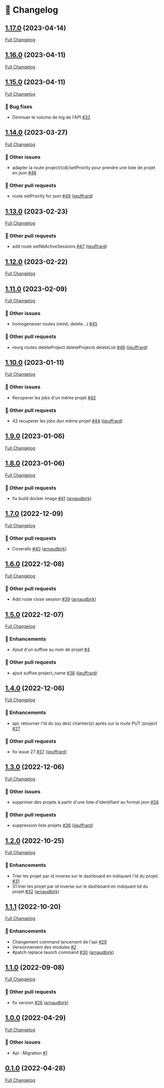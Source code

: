 # 📑 Changelog

## [1.17.0](https://github.com/ign-gpao/api/tree/1.17.0) (2023-04-14)

[Full Changelog](https://github.com/ign-gpao/api/compare/1.16.0...1.17.0)

## [1.16.0](https://github.com/ign-gpao/api/tree/1.16.0) (2023-04-11)

[Full Changelog](https://github.com/ign-gpao/api/compare/1.15.0...1.16.0)

## [1.15.0](https://github.com/ign-gpao/api/tree/1.15.0) (2023-04-11)

[Full Changelog](https://github.com/ign-gpao/api/compare/1.14.0...1.15.0)

### 🐛 Bug fixes

- Diminuer le volume de log de l'API [\#33](https://github.com/ign-gpao/api/issues/33)

## [1.14.0](https://github.com/ign-gpao/api/tree/1.14.0) (2023-03-27)

[Full Changelog](https://github.com/ign-gpao/api/compare/1.13.0...1.14.0)

### 📁 Other issues

- adapter la route project/{id}/setPriority pour prendre une liste de projet en json [\#48](https://github.com/ign-gpao/api/issues/48)

### 📁 Other pull requests

- route setPriority for json [\#49](https://github.com/ign-gpao/api/pull/49) ([ijeuffrard](https://github.com/ijeuffrard))

## [1.13.0](https://github.com/ign-gpao/api/tree/1.13.0) (2023-02-23)

[Full Changelog](https://github.com/ign-gpao/api/compare/1.12.0...1.13.0)

### 📁 Other pull requests

- add route setNbActiveSessions [\#47](https://github.com/ign-gpao/api/pull/47) ([ijeuffrard](https://github.com/ijeuffrard))

## [1.12.0](https://github.com/ign-gpao/api/tree/1.12.0) (2023-02-22)

[Full Changelog](https://github.com/ign-gpao/api/compare/1.11.0...1.12.0)

## [1.11.0](https://github.com/ign-gpao/api/tree/1.11.0) (2023-02-09)

[Full Changelog](https://github.com/ign-gpao/api/compare/1.10.0...1.11.0)

### 📁 Other issues

- homogeneiser routes \(reinit, delete...\) [\#45](https://github.com/ign-gpao/api/issues/45)

### 📁 Other pull requests

- reorg routes deleteProject deleteProjects deleteList [\#46](https://github.com/ign-gpao/api/pull/46) ([ijeuffrard](https://github.com/ijeuffrard))

## [1.10.0](https://github.com/ign-gpao/api/tree/1.10.0) (2023-01-11)

[Full Changelog](https://github.com/ign-gpao/api/compare/1.9.0...1.10.0)

### 📁 Other issues

- Recuperer les jobs d'un même projet [\#42](https://github.com/ign-gpao/api/issues/42)

### 📁 Other pull requests

- 42 recuperer les jobs dun même projet [\#44](https://github.com/ign-gpao/api/pull/44) ([ijeuffrard](https://github.com/ijeuffrard))

## [1.9.0](https://github.com/ign-gpao/api/tree/1.9.0) (2023-01-06)

[Full Changelog](https://github.com/ign-gpao/api/compare/1.8.0...1.9.0)

## [1.8.0](https://github.com/ign-gpao/api/tree/1.8.0) (2023-01-06)

[Full Changelog](https://github.com/ign-gpao/api/compare/1.7.0...1.8.0)

### 📁 Other pull requests

- fix build docker image [\#41](https://github.com/ign-gpao/api/pull/41) ([arnaudbirk](https://github.com/arnaudbirk))

## [1.7.0](https://github.com/ign-gpao/api/tree/1.7.0) (2022-12-09)

[Full Changelog](https://github.com/ign-gpao/api/compare/1.6.0...1.7.0)

### 📁 Other pull requests

- Coveralls [\#40](https://github.com/ign-gpao/api/pull/40) ([arnaudbirk](https://github.com/arnaudbirk))

## [1.6.0](https://github.com/ign-gpao/api/tree/1.6.0) (2022-12-08)

[Full Changelog](https://github.com/ign-gpao/api/compare/1.5.0...1.6.0)

### 📁 Other pull requests

- Add route close session [\#39](https://github.com/ign-gpao/api/pull/39) ([arnaudbirk](https://github.com/arnaudbirk))

## [1.5.0](https://github.com/ign-gpao/api/tree/1.5.0) (2022-12-07)

[Full Changelog](https://github.com/ign-gpao/api/compare/1.4.0...1.5.0)

### 🚀 Enhancements

- Ajout d'un suffixe au nom de projet [\#4](https://github.com/ign-gpao/api/issues/4)

### 📁 Other pull requests

- ajout suffixe project\_name [\#38](https://github.com/ign-gpao/api/pull/38) ([ijeuffrard](https://github.com/ijeuffrard))

## [1.4.0](https://github.com/ign-gpao/api/tree/1.4.0) (2022-12-06)

[Full Changelog](https://github.com/ign-gpao/api/compare/1.3.0...1.4.0)

### 🚀 Enhancements

- api: retourner l'Id du \(ou des\) chantier\(s\) après sur la route PUT /project [\#27](https://github.com/ign-gpao/api/issues/27)

### 📁 Other pull requests

- fix issue 27 [\#37](https://github.com/ign-gpao/api/pull/37) ([ijeuffrard](https://github.com/ijeuffrard))

## [1.3.0](https://github.com/ign-gpao/api/tree/1.3.0) (2022-12-06)

[Full Changelog](https://github.com/ign-gpao/api/compare/1.2.0...1.3.0)

### 📁 Other issues

- supprimer des projets à partir d'une liste d'identifiant au format json [\#34](https://github.com/ign-gpao/api/issues/34)

### 📁 Other pull requests

- suppression liste projets [\#36](https://github.com/ign-gpao/api/pull/36) ([ijeuffrard](https://github.com/ijeuffrard))

## [1.2.0](https://github.com/ign-gpao/api/tree/1.2.0) (2022-10-25)

[Full Changelog](https://github.com/ign-gpao/api/compare/1.1.1...1.2.0)

### 🚀 Enhancements

- Trier les projet par id inverse sur le dashboard en indiquant l'id du projet. [\#31](https://github.com/ign-gpao/api/issues/31)
- 31 trier les projet par id inverse sur le dashboard en indiquant lid du projet [\#32](https://github.com/ign-gpao/api/pull/32) ([arnaudbirk](https://github.com/arnaudbirk))

## [1.1.1](https://github.com/ign-gpao/api/tree/1.1.1) (2022-10-20)

[Full Changelog](https://github.com/ign-gpao/api/compare/1.1.0...1.1.1)

### 🚀 Enhancements

- Changement command lancement de l'api [\#29](https://github.com/ign-gpao/api/issues/29)
- Versionnement des modules [\#2](https://github.com/ign-gpao/api/issues/2)
- \#patch replace launch command [\#30](https://github.com/ign-gpao/api/pull/30) ([arnaudbirk](https://github.com/arnaudbirk))

## [1.1.0](https://github.com/ign-gpao/api/tree/1.1.0) (2022-09-08)

[Full Changelog](https://github.com/ign-gpao/api/compare/1.0.0...1.1.0)

### 📁 Other pull requests

- fix version [\#26](https://github.com/ign-gpao/api/pull/26) ([arnaudbirk](https://github.com/arnaudbirk))

## [1.0.0](https://github.com/ign-gpao/api/tree/1.0.0) (2022-04-29)

[Full Changelog](https://github.com/ign-gpao/api/compare/0.1.0...1.0.0)

### 📁 Other issues

- Api : Migration [\#1](https://github.com/ign-gpao/api/issues/1)

## [0.1.0](https://github.com/ign-gpao/api/tree/0.1.0) (2022-04-28)

[Full Changelog](https://github.com/ign-gpao/api/compare/33dcdd052e49c4468fa71c39d8f42ba8d71c6c3b...0.1.0)



